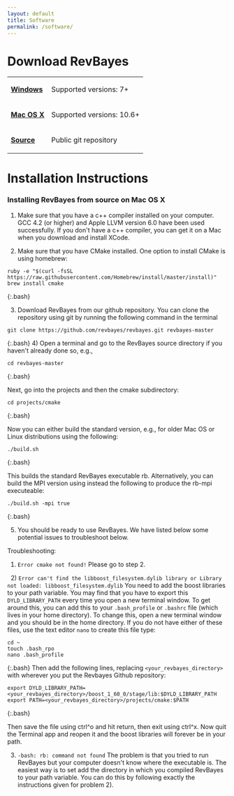 ```yaml
---
layout: default
title: Software
permalink: /software/
---
```


# Download RevBayes


<table class="table table-hover ">
	<tr>
		<td valign="top" class="td4">
			<p class="p2"><span class="s1"><a href="https://github.com/revbayes/revbayes/releases/download/v1.0.7/RevBayes_Win_v1.0.7.zip"><b>Windows</b></a></span></p>
		</td>
		<td valign="top" class="td5">
			<p class="p2"><span class="s1">Supported versions: 7+<span class="Apple-converted-space"> </span></span></p>
		</td>
	</tr>
	<tr>
		<td valign="top" class="td4">
			<p class="p2"><span class="s1"><a href="https://github.com/revbayes/revbayes/releases/download/v1.0.7/RevBayes_Mac_v1.0.7.zip"><b>Mac OS X</b></a></span></p>
		</td>
		<td valign="top" class="td5">
			<p class="p2"><span class="s1">Supported versions: 10.6+<span class="Apple-converted-space"> </span></span></p>
		</td>
    </tr>
    <tr>
		<td valign="top" class="td4">
			<p class="p2"><span class="s2"><a href="http://github.com/revbayes/revbayes"><b>Source</b></a></span></p>
		</td>
		<td valign="top" class="td5">
			<p class="p2"><span class="s1">Public git repository<span class="Apple-converted-space"> </span></span></p>
		</td>
    </tr>
</table>

# Installation Instructions


### Installing RevBayes from source on Mac OS X

1. Make sure that you have a c++ compiler installed on your computer. GCC 4.2 (or higher) and Apple LLVM version 6.0 have been used successfully. If you don't have a c++ compiler, you can get it on a Mac when you download and install XCode.

2. Make sure that you have CMake installed. One option to install CMake is using homebrew: 

```
ruby -e "$(curl -fsSL https://raw.githubusercontent.com/Homebrew/install/master/install)"
brew install cmake
```
{:.bash}

3. Download RevBayes from our github repository. You can clone the repository using git by running the following command in the terminal 
```
git clone https://github.com/revbayes/revbayes.git revbayes-master
```
{:.bash}
4) Open a terminal and go to the RevBayes source directory if you haven't already done so, e.g., 

```
cd revbayes-master
```
{:.bash}

Next, go into the projects and then the cmake subdirectory: 
```
cd projects/cmake
```
{:.bash}

Now you can either build the standard version, e.g., for older Mac OS or Linux distributions using the following:
```
./build.sh
```
{:.bash}

This builds the standard RevBayes executable rb. Alternatively, you can build the MPI version using instead the following to produce the rb-mpi executeable:
```
./build.sh -mpi true
```
{:.bash}

5. You should be ready to use RevBayes. We have listed below some potential issues to troubleshoot below.

Troubleshooting:

1) `Error cmake not found!`
Please go to step 2.

 
2) `Error can't find the libboost_filesystem.dylib library or Library not loaded: libboost_filesystem.dylib`
 You need to add the boost libraries to your path variable. You may find that you have to export this `DYLD_LIBRARY_PATH` every time you open a new terminal window. To get around this, you can add this to your `.bash_profile` or `.bashrc` file (which lives in your home directory). To change this, open a new terminal window and you should be in the home directory. If you do not have either of these files, use the text editor `nano` to create this file type: 
```
cd ~
touch .bash_rpo
nano .bash_profile
```
{:.bash}
Then add the following lines, replacing `<your_revbayes_directory>` with wherever you put the Revbayes Github repository:

```
export DYLD_LIBRARY_PATH=<your_revbayes_directory>/boost_1_60_0/stage/lib:$DYLD_LIBRARY_PATH
export PATH=<your_revbayes_directory>/projects/cmake:$PATH 
```
{:.bash}

Then save the file using ctrl^o and hit return, then exit using ctrl^x. Now quit the Terminal app and reopen it and the boost libraries will forever be in your path.

3) `-bash: rb: command not found`
The problem is that you tried to run RevBayes but your computer doesn't know where the executable is. The easiest way is to set add the directory in which you compiled RevBayes to your path variable. You can do this by following exactly the instructions given for problem 2).
